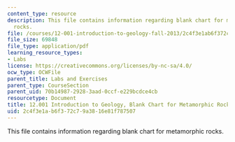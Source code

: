 ```yaml
---
content_type: resource
description: This file contains information regarding blank chart for metamorphic
  rocks.
file: /courses/12-001-introduction-to-geology-fall-2013/2c4f3e1ab6f372c79a3816e81f787507_MIT12_001F13_Lab2_Mtamorph.pdf
file_size: 69848
file_type: application/pdf
learning_resource_types:
- Labs
license: https://creativecommons.org/licenses/by-nc-sa/4.0/
ocw_type: OCWFile
parent_title: Labs and Exercises
parent_type: CourseSection
parent_uid: 70b14987-2928-3aad-0ccf-e229bcdce4cb
resourcetype: Document
title: 12.001 Introduction to Geology, Blank Chart for Metamorphic Rocks
uid: 2c4f3e1a-b6f3-72c7-9a38-16e81f787507
---
```

This file contains information regarding blank chart for metamorphic rocks.